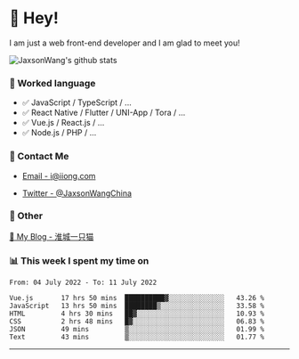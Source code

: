 # 👋 Hey!

I am just a web front-end developer and I am glad to meet you!

![JaxsonWang's github stats](https://github-readme-stats.vercel.app/api?username=JaxsonWang&&show_icons=true&&title_color=1abc9c&&icon_color=1abc9c)


### 📝 Worked language

- ✅ JavaScript / TypeScript / ...
- ✅ React Native / Flutter / UNI-App / Tora / ...
- ✅ Vue.js / React.js / ...
- ✅ Node.js / PHP / ...

### 📮 Contact Me

- [Email - i@iiong.com](mailto:i@iiong.com)

- [Twitter - @JaxsonWangChina](https://twitter.com/JaxsonWangChina)

### 🤪 Other

[📌 My Blog - 淮城一只猫](https://iiong.com)

### 📊 This week I spent my time on

<!--START_SECTION:waka-->

```text
From: 04 July 2022 - To: 11 July 2022

Vue.js       17 hrs 50 mins  ██████████▓░░░░░░░░░░░░░░   43.26 %
JavaScript   13 hrs 50 mins  ████████▒░░░░░░░░░░░░░░░░   33.58 %
HTML         4 hrs 30 mins   ██▓░░░░░░░░░░░░░░░░░░░░░░   10.93 %
CSS          2 hrs 48 mins   █▓░░░░░░░░░░░░░░░░░░░░░░░   06.83 %
JSON         49 mins         ▒░░░░░░░░░░░░░░░░░░░░░░░░   01.99 %
Text         43 mins         ▒░░░░░░░░░░░░░░░░░░░░░░░░   01.77 %
```

<!--END_SECTION:waka-->

---
